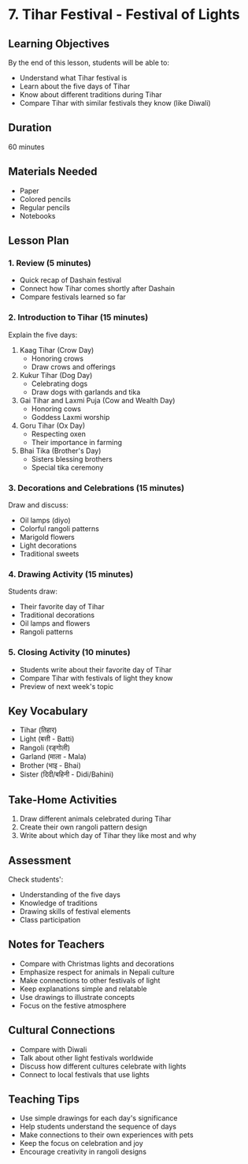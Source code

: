 # 7. Tihar Festival - Festival of Lights

## Learning Objectives

By the end of this lesson, students will be able to:

- Understand what Tihar festival is
- Learn about the five days of Tihar
- Know about different traditions during Tihar
- Compare Tihar with similar festivals they know (like Diwali)

## Duration

60 minutes

## Materials Needed

- Paper
- Colored pencils
- Regular pencils
- Notebooks

## Lesson Plan

### 1. Review (5 minutes)

- Quick recap of Dashain festival
- Connect how Tihar comes shortly after Dashain
- Compare festivals learned so far

### 2. Introduction to Tihar (15 minutes)

Explain the five days:

1. Kaag Tihar (Crow Day)
    - Honoring crows
    - Draw crows and offerings
2. Kukur Tihar (Dog Day)
    - Celebrating dogs
    - Draw dogs with garlands and tika
3. Gai Tihar and Laxmi Puja (Cow and Wealth Day)
    - Honoring cows
    - Goddess Laxmi worship
4. Goru Tihar (Ox Day)
    - Respecting oxen
    - Their importance in farming
5. Bhai Tika (Brother's Day)
    - Sisters blessing brothers
    - Special tika ceremony

### 3. Decorations and Celebrations (15 minutes)

Draw and discuss:

- Oil lamps (diyo)
- Colorful rangoli patterns
- Marigold flowers
- Light decorations
- Traditional sweets

### 4. Drawing Activity (15 minutes)

Students draw:

- Their favorite day of Tihar
- Traditional decorations
- Oil lamps and flowers
- Rangoli patterns

### 5. Closing Activity (10 minutes)

- Students write about their favorite day of Tihar
- Compare Tihar with festivals of light they know
- Preview of next week's topic

## Key Vocabulary

- Tihar (तिहार)
- Light (बत्ती - Batti)
- Rangoli (रङ्गोली)
- Garland (माला - Mala)
- Brother (भाइ - Bhai)
- Sister (दिदी/बहिनी - Didi/Bahini)

## Take-Home Activities

1. Draw different animals celebrated during Tihar
2. Create their own rangoli pattern design
3. Write about which day of Tihar they like most and why

## Assessment

Check students':

- Understanding of the five days
- Knowledge of traditions
- Drawing skills of festival elements
- Class participation

## Notes for Teachers

- Compare with Christmas lights and decorations
- Emphasize respect for animals in Nepali culture
- Make connections to other festivals of light
- Keep explanations simple and relatable
- Use drawings to illustrate concepts
- Focus on the festive atmosphere

## Cultural Connections

- Compare with Diwali
- Talk about other light festivals worldwide
- Discuss how different cultures celebrate with lights
- Connect to local festivals that use lights

## Teaching Tips

- Use simple drawings for each day's significance
- Help students understand the sequence of days
- Make connections to their own experiences with pets
- Keep the focus on celebration and joy
- Encourage creativity in rangoli designs